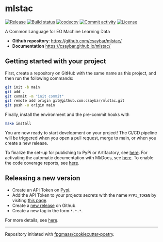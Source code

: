 # mlstac

[![Release](https://img.shields.io/github/v/release/csaybar/mlstac)](https://img.shields.io/github/v/release/csaybar/mlstac)
[![Build status](https://img.shields.io/github/actions/workflow/status/csaybar/mlstac/main.yml?branch=main)](https://github.com/csaybar/mlstac/actions/workflows/main.yml?query=branch%3Amain)
[![codecov](https://codecov.io/gh/csaybar/mlstac/branch/main/graph/badge.svg)](https://codecov.io/gh/csaybar/mlstac)
[![Commit activity](https://img.shields.io/github/commit-activity/m/csaybar/mlstac)](https://img.shields.io/github/commit-activity/m/csaybar/mlstac)
[![License](https://img.shields.io/github/license/csaybar/mlstac)](https://img.shields.io/github/license/csaybar/mlstac)

A Common Language for EO Machine Learning Data

- **Github repository**: <https://github.com/csaybar/mlstac/>
- **Documentation** <https://csaybar.github.io/mlstac/>

## Getting started with your project

First, create a repository on GitHub with the same name as this project, and then run the following commands:

```bash
git init -b main
git add .
git commit -m "init commit"
git remote add origin git@github.com:csaybar/mlstac.git
git push -u origin main
```

Finally, install the environment and the pre-commit hooks with

```bash
make install
```

You are now ready to start development on your project!
The CI/CD pipeline will be triggered when you open a pull request, merge to main, or when you create a new release.

To finalize the set-up for publishing to PyPi or Artifactory, see [here](https://fpgmaas.github.io/cookiecutter-poetry/features/publishing/#set-up-for-pypi).
For activating the automatic documentation with MkDocs, see [here](https://fpgmaas.github.io/cookiecutter-poetry/features/mkdocs/#enabling-the-documentation-on-github).
To enable the code coverage reports, see [here](https://fpgmaas.github.io/cookiecutter-poetry/features/codecov/).

## Releasing a new version

- Create an API Token on [Pypi](https://pypi.org/).
- Add the API Token to your projects secrets with the name `PYPI_TOKEN` by visiting [this page](https://github.com/csaybar/mlstac/settings/secrets/actions/new).
- Create a [new release](https://github.com/csaybar/mlstac/releases/new) on Github.
- Create a new tag in the form `*.*.*`.

For more details, see [here](https://fpgmaas.github.io/cookiecutter-poetry/features/cicd/#how-to-trigger-a-release).

---

Repository initiated with [fpgmaas/cookiecutter-poetry](https://github.com/fpgmaas/cookiecutter-poetry).
